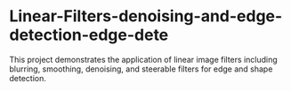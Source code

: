 # Linear-Filters-denoising-and-edge-detection-edge-dete
This project demonstrates the application of linear image filters including blurring, smoothing, denoising, and steerable filters for edge and shape detection.
